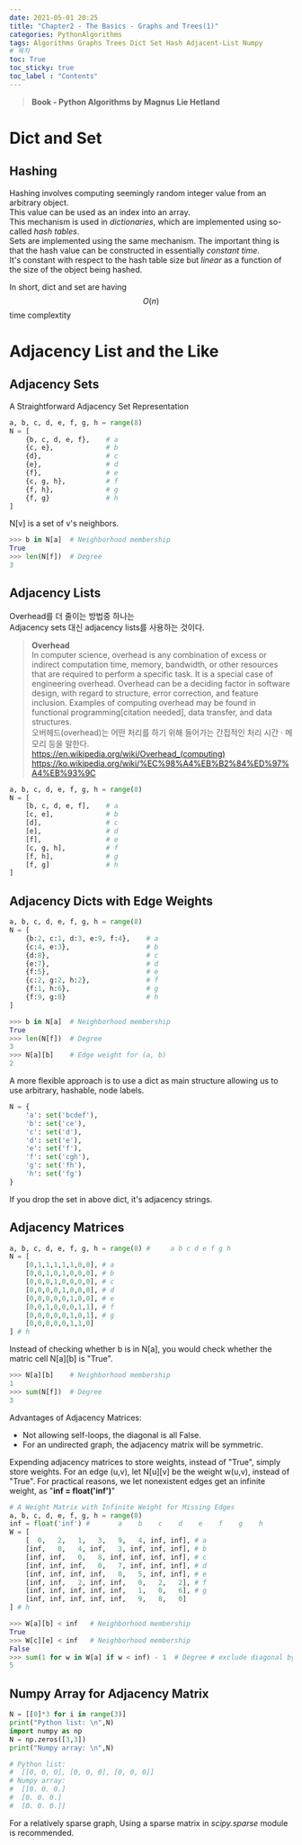 ```yaml
---
date: 2021-05-01 20:25
title: "Chapter2 - The Basics - Graphs and Trees(1)"
categories: PythonAlgorithms
tags: Algorithms Graphs Trees Dict Set Hash Adjacent-List Numpy
# 목차
toc: True  
toc_sticky: true 
toc_label : "Contents"
---
```


> **Book - Python Algorithms by Magnus Lie Hetland**

# Dict and Set
## Hashing

Hashing involves computing seemingly random integer value from an arbitrary object.  
This value can be used as an index into an array.  
This mechanism is used in *dictionaries*, which are implemented using so-called *hash tables*.  
Sets are implemented using the same mechanism.
The important thing is that the hash value can be constructed in essentially *constant time*.  
It's constant with respect to the hash table size but *linear* as a function of the size of the object being hashed.  

In short, dict and set are having $$O(n)$$ time complextity

# Adjacency List and the Like

## Adjacency Sets
A Straightforward Adjacency Set Representation
```python
a, b, c, d, e, f, g, h = range(8) 
N = [ 
    {b, c, d, e, f},    # a 
    {c, e},             # b 
    {d},                # c 
    {e},                # d 
    {f},                # e 
    {c, g, h},          # f 
    {f, h},             # g
    {f, g}              # h 
]

```
N[v] is a set of v's neighbors.
```python
>>> b in N[a]  # Neighborhood membership 
True 
>>> len(N[f])  # Degree 
3
```

## Adjacency Lists
Overhead를 더 줄이는 방법중 하나는  
Adjacency sets 대신 adjacency lists를 사용하는 것이다.

> **Overhead**  <br>In computer science, overhead is any combination of excess or indirect computation time, memory, bandwidth, or other resources that are required to perform a specific task. It is a special case of engineering overhead. Overhead can be a deciding factor in software design, with regard to structure, error correction, and feature inclusion. Examples of computing overhead may be found in functional programming[citation needed], data transfer, and data structures.  <br>오버헤드(overhead)는 어떤 처리를 하기 위해 들어가는 간접적인 처리 시간 · 메모리 등을 말한다. <br><https://en.wikipedia.org/wiki/Overhead_(computing)> <br><https://ko.wikipedia.org/wiki/%EC%98%A4%EB%B2%84%ED%97%A4%EB%93%9C>

```python
a, b, c, d, e, f, g, h = range(8) 
N = [ 
    [b, c, d, e, f],    # a 
    [c, e],             # b 
    [d],                # c 
    [e],                # d 
    [f],                # e 
    [c, g, h],          # f 
    [f, h],             # g 
    [f, g]              # h 
]
```

## Adjacency Dicts with Edge Weights
```python
a, b, c, d, e, f, g, h = range(8) 
N = [ 
    {b:2, c:1, d:3, e:9, f:4},    # a 
    {c:4, e:3},                   # b 
    {d:8},                        # c 
    {e:7},                        # d 
    {f:5},                        # e 
    {c:2, g:2, h:2},              # f 
    {f:1, h:6},                   # g 
    {f:9, g:8}                    # h 
]
```
```python
>>> b in N[a]  # Neighborhood membership 
True 
>>> len(N[f])  # Degree 
3 
>>> N[a][b]    # Edge weight for (a, b)
2
```

A more flexible approach is to use a dict as main structure allowing us to use arbitrary, hashable, node labels.
```python
N = { 
    'a': set('bcdef'), 
    'b': set('ce'), 
    'c': set('d'), 
    'd': set('e'), 
    'e': set('f'), 
    'f': set('cgh'), 
    'g': set('fh'), 
    'h': set('fg') 
}
```
If you drop the set in above dict, it's adjacency strings.

## Adjacency Matrices
```python
a, b, c, d, e, f, g, h = range(8) #     a b c d e f g h 
N = [
    [0,1,1,1,1,1,0,0], # a 
    [0,0,1,0,1,0,0,0], # b 
    [0,0,0,1,0,0,0,0], # c 
    [0,0,0,0,1,0,0,0], # d 
    [0,0,0,0,0,1,0,0], # e 
    [0,0,1,0,0,0,1,1], # f 
    [0,0,0,0,0,1,0,1], # g 
    [0,0,0,0,0,1,1,0]
] # h
```
Instead of checking whether b is in N[a], you would check whether the matric cell N[a][b] is "True".
```python
>>> N[a][b]    # Neighborhood membership 
1 
>>> sum(N[f])  # Degree 
3
```

Advantages of Adjacency Matrices:  
- Not allowing self-loops, the diagonal is all False.
- For an undirected graph, the adjacency matrix will be symmetric.

Expending adjacency matrices to store weights, instead of "True", simply store weights.
For an edge (u,v), let N[u][v] be the weight w(u,v), instead of "True".
For practical reasons, we let nonexistent edges get an infinite weight, as "**inf = float('inf')**"
```python
# A Weight Matrix with Infinite Weight for Missing Edges
a, b, c, d, e, f, g, h = range(8) 
inf = float('inf') #       a    b    c    d    e    f    g    h 
W = [
    [  0,   2,   1,   3,   9,   4, inf, inf], # a 
    [inf,   0,   4, inf,   3, inf, inf, inf], # b 
    [inf, inf,   0,   8, inf, inf, inf, inf], # c 
    [inf, inf, inf,   0,   7, inf, inf, inf], # d 
    [inf, inf, inf, inf,   0,   5, inf, inf], # e 
    [inf, inf,   2, inf, inf,   0,   2,   2], # f 
    [inf, inf, inf, inf, inf,   1,   0,   6], # g 
    [inf, inf, inf, inf, inf,   9,   8,   0]
] # h
```
```python
>>> W[a][b] < inf   # Neighborhood membership 
True 
>>> W[c][e] < inf   # Neighborhood membership 
False 
>>> sum(1 for w in W[a] if w < inf) - 1  # Degree # exclude diagonal by -1
5
```

## Numpy Array for Adjacency Matrix
```python
N = [[0]*3 for i in range(3)] 
print("Python list: \n",N)
import numpy as np 
N = np.zeros([3,3])
print("Numpy array: \n",N)

# Python list: 
#  [[0, 0, 0], [0, 0, 0], [0, 0, 0]]
# Numpy array: 
#  [[0. 0. 0.]
#  [0. 0. 0.]
#  [0. 0. 0.]]
```
For a relatively sparse graph, Using a sparse matrix in *scipy.sparse* module is recommended.
